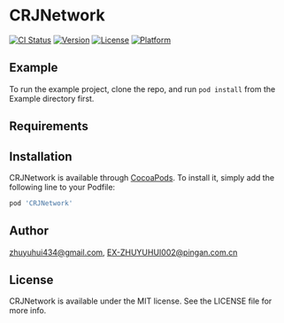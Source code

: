 # CRJNetwork

[![CI Status](https://img.shields.io/travis/zhuyuhui434@gmail.com/CRJNetwork.svg?style=flat)](https://travis-ci.org/zhuyuhui434@gmail.com/CRJNetwork)
[![Version](https://img.shields.io/cocoapods/v/CRJNetwork.svg?style=flat)](https://cocoapods.org/pods/CRJNetwork)
[![License](https://img.shields.io/cocoapods/l/CRJNetwork.svg?style=flat)](https://cocoapods.org/pods/CRJNetwork)
[![Platform](https://img.shields.io/cocoapods/p/CRJNetwork.svg?style=flat)](https://cocoapods.org/pods/CRJNetwork)

## Example

To run the example project, clone the repo, and run `pod install` from the Example directory first.

## Requirements

## Installation

CRJNetwork is available through [CocoaPods](https://cocoapods.org). To install
it, simply add the following line to your Podfile:

```ruby
pod 'CRJNetwork'
```

## Author

zhuyuhui434@gmail.com, EX-ZHUYUHUI002@pingan.com.cn

## License

CRJNetwork is available under the MIT license. See the LICENSE file for more info.
